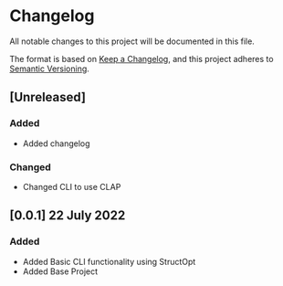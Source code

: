# Changelog
All notable changes to this project will be documented in this file.

The format is based on [Keep a Changelog](https://keepachangelog.com/en/1.0.0/),
and this project adheres to [Semantic Versioning](https://semver.org/spec/v2.0.0.html).

## [Unreleased]
### Added
- Added changelog

### Changed
- Changed CLI to use CLAP

## [0.0.1] 22 July 2022
### Added
- Added Basic CLI functionality using StructOpt
- Added Base Project